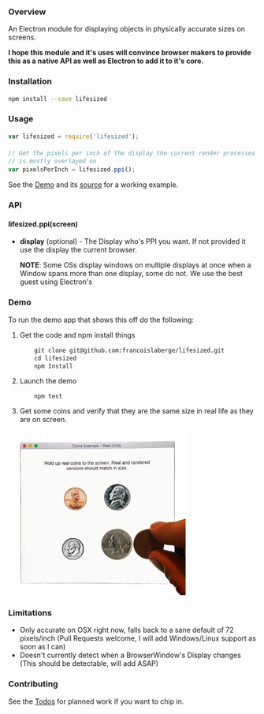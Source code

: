 ### Overview
An Electron module for displaying objects in physically accurate sizes on screens.

**I hope this module and it's uses will convince browser makers to provide this as a native API as well as Electron to add it to it's core.**

### Installation

```bash
npm install --save lifesized
```

### Usage

```js
var lifesized = require('lifesized');

// Get the pixels per inch of the display the current render processes BrowserWindow
// is mostly overlayed on
var pixelsPerInch = lifesized.ppi();
```

See the [Demo](#demo) and its [source](https://github.com/francoislaberge/lifesized/tree/master/examples/coins) for a working example.

### API

#### lifesized.ppi(screen)

  - **display** (optional) - The Display who's PPI you want. If not provided it use the display the current browser.

    **NOTE**: Some OSs display windows on multiple displays at once when a Window spans
  more than one display, some do not. We use the best guest using Electron's

### Demo
To run the demo app that shows this off do the following:

 1. Get the code and npm install things

            git clone git@github.com:francoislaberge/lifesized.git
            cd lifesized
            npm Install

 2. Launch the demo

            npm test

 3. Get some coins and verify that they are the same size in real life as they are on screen.

<img src="screenshot.jpg" width="360">


### Limitations
  - Only accurate on OSX right now, falls back to a sane default of 72 pixels/inch (Pull Requests welcome, I will add Windows/Linux support as soon as I can)
  - Doesn't currently detect when a BrowserWindow's Display changes (This should be detectable, will add ASAP)

### Contributing
See the [Todos](https://github.com/francoislaberge/lifesized/blob/master/TODOS.md) for planned work if you want to chip in.
